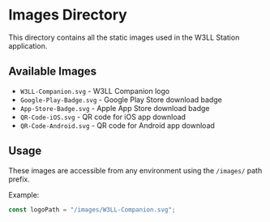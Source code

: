 # Images Directory

This directory contains all the static images used in the W3LL Station application.

## Available Images

- `W3LL-Companion.svg` - W3LL Companion logo
- `Google-Play-Badge.svg` - Google Play Store download badge
- `App-Store-Badge.svg` - Apple App Store download badge
- `QR-Code-iOS.svg` - QR code for iOS app download
- `QR-Code-Android.svg` - QR code for Android app download

## Usage

These images are accessible from any environment using the `/images/` path prefix.

Example:
```javascript
const logoPath = "/images/W3LL-Companion.svg";
```
